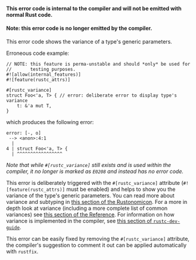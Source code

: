 #### This error code is internal to the compiler and will not be emitted with normal Rust code.
#### Note: this error code is no longer emitted by the compiler.

This error code shows the variance of a type's generic parameters.

Erroneous code example:

```compile_fail
// NOTE: this feature is perma-unstable and should *only* be used for
//       testing purposes.
#![allow(internal_features)]
#![feature(rustc_attrs)]

#[rustc_variance]
struct Foo<'a, T> { // error: deliberate error to display type's variance
    t: &'a mut T,
}
```

which produces the following error:

```text
error: [-, o]
 --> <anon>:4:1
  |
4 | struct Foo<'a, T> {
  | ^^^^^^^^^^^^^^^^^
```

*Note that while `#[rustc_variance]` still exists and is used within the*
*compiler, it no longer is marked as `E0208` and instead has no error code.*

This error is deliberately triggered with the `#[rustc_variance]` attribute
(`#![feature(rustc_attrs)]` must be enabled) and helps to show you the variance
of the type's generic parameters. You can read more about variance and
subtyping in [this section of the Rustonomicon]. For a more in depth look at
variance (including a more complete list of common variances) see
[this section of the Reference]. For information on how variance is implemented
in the compiler, see [this section of `rustc-dev-guide`].

This error can be easily fixed by removing the `#[rustc_variance]` attribute,
the compiler's suggestion to comment it out can be applied automatically with
`rustfix`.

[this section of the Rustonomicon]: https://doc.rust-lang.org/nomicon/subtyping.html
[this section of the Reference]: https://doc.rust-lang.org/reference/subtyping.html#variance
[this section of `rustc-dev-guide`]: https://rustc-dev-guide.rust-lang.org/variance.html
